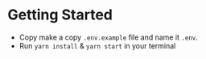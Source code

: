 # Getting Started

- Copy make a copy `.env.example` file and name it `.env`.
- Run `yarn install` & `yarn start` in your terminal